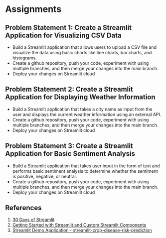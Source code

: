 # Assignments

## Problem Statement 1: Create a Streamlit Application for Visualizing CSV Data

- Build a Streamlit application that allows users to upload a CSV file and visualize the data using basic charts like line charts, bar charts, and histograms.
- Create a github repository, push your code, experiment with using multiple branches, and then merge your changes into the main branch.
- Deploy your changes on Streamlit cloud

## Problem Statement 2: Create a Streamlit Application for Displaying Weather Information

- Build a Streamlit application that takes a city name as input from the user and displays the current weather information using an external API.
- Create a github repository, push your code, experiment with using multiple branches, and then merge your changes into the main branch.
- Deploy your changes on Streamlit cloud
  

## Problem Statement 3: Create a Streamlit Application for Basic Sentiment Analysis

- Build a Streamlit application that takes user input in the form of text and performs basic sentiment analysis to determine whether the sentiment is positive, negative, or neutral.
- Create a github repository, push your code, experiment with using multiple branches, and then merge your changes into the main branch.
- Deploy your changes on Streamlit cloud


## References 

1. [30 Days of Streamlit](https://30days.streamlit.app/)
2. [Getting Started with Streamlit and Custom Streamlit Components](https://levelup.gitconnected.com/getting-started-with-streamlit-and-custom-streamlit-components-491bd197cd9f)
3. [Streamlit Demo Application - streamlit-crop-disease-risk-prediction](https://github.com/santoshshinde2012/streamlit-crop-disease-risk-prediction)